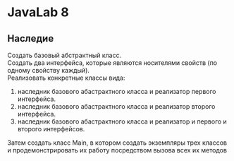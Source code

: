 # JavaLab 8  
Наследие  
-----
Создать базовый абстрактный класс.  
Создать два интерфейса, которые являются носителями свойств (по одному свойству каждый).  
Реализовать конкретные классы вида:   
1) наследник базового абастрактного класса и реализатор первого интерфейса.  
2) наследник базового абастрактного класса и реализатор второго интерфейса.  
3) наследник базового абастрактного класса и реализатор и первого и второго интерфейсов.  

Затем создать класс Main, в котором создать экземпляры трех классов и продемонстрировать их работу посредством вызова всех их методов
